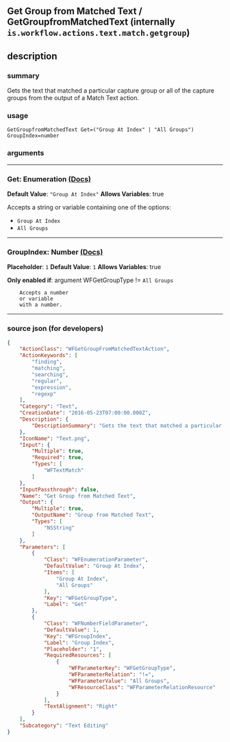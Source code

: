 
## Get Group from Matched Text / GetGroupfromMatchedText (internally `is.workflow.actions.text.match.getgroup`)


## description

### summary

Gets the text that matched a particular capture group or all of the capture groups from the output of a Match Text action.


### usage
```
GetGroupfromMatchedText Get=("Group At Index" | "All Groups") GroupIndex=number
```

### arguments

---

### Get: Enumeration [(Docs)](https://pfgithub.github.io/shortcutslang/gettingstarted#enum-select-field)
**Default Value**: `"Group At Index"`
**Allows Variables**: true



Accepts a string 
or variable
containing one of the options:

- `Group At Index`
- `All Groups`

---

### GroupIndex: Number [(Docs)](https://pfgithub.github.io/shortcutslang/gettingstarted#number-field)
**Placeholder**: `1`
**Default Value**: `1`
**Allows Variables**: true

**Only enabled if**: argument WFGetGroupType != `All Groups`

		Accepts a number 
		or variable
		with a number.

---

### source json (for developers)

```json
{
	"ActionClass": "WFGetGroupFromMatchedTextAction",
	"ActionKeywords": [
		"finding",
		"matching",
		"searching",
		"regular",
		"expression",
		"regexp"
	],
	"Category": "Text",
	"CreationDate": "2016-05-23T07:00:00.000Z",
	"Description": {
		"DescriptionSummary": "Gets the text that matched a particular capture group or all of the capture groups from the output of a Match Text action."
	},
	"IconName": "Text.png",
	"Input": {
		"Multiple": true,
		"Required": true,
		"Types": [
			"WFTextMatch"
		]
	},
	"InputPassthrough": false,
	"Name": "Get Group from Matched Text",
	"Output": {
		"Multiple": true,
		"OutputName": "Group from Matched Text",
		"Types": [
			"NSString"
		]
	},
	"Parameters": [
		{
			"Class": "WFEnumerationParameter",
			"DefaultValue": "Group At Index",
			"Items": [
				"Group At Index",
				"All Groups"
			],
			"Key": "WFGetGroupType",
			"Label": "Get"
		},
		{
			"Class": "WFNumberFieldParameter",
			"DefaultValue": 1,
			"Key": "WFGroupIndex",
			"Label": "Group Index",
			"Placeholder": "1",
			"RequiredResources": [
				{
					"WFParameterKey": "WFGetGroupType",
					"WFParameterRelation": "!=",
					"WFParameterValue": "All Groups",
					"WFResourceClass": "WFParameterRelationResource"
				}
			],
			"TextAlignment": "Right"
		}
	],
	"Subcategory": "Text Editing"
}
```
